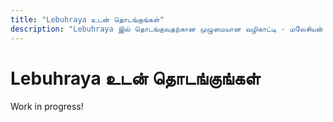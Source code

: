 ```yaml
---
title: "Lebuhraya உடன் தொடங்குங்கள்"
description: "Lebuhraya இல் தொடங்குவதற்கான முழுமையான வழிகாட்டி - மலேசியன் கருப்பொருள் ஓட்டுநர் மற்றும் பாத்திர விளையாட்டு அனுபவம் குழுக்கள், அமைப்புகள் மற்றும் அம்சங்களுடன்."
---
```


# Lebuhraya உடன் தொடங்குங்கள்

Work in progress!
